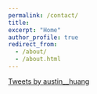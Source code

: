 ```yaml
---
permalink: /contact/
title: 
excerpt: "Home"
author_profile: true
redirect_from: 
  - /about/
  - /about.html
---
```

<a class="twitter-timeline" data-theme="light" href="https://twitter.com/austin__huang?ref_src=twsrc%5Etfw">Tweets by austin__huang</a> <script async src="https://platform.twitter.com/widgets.js" charset="utf-8"></script>
